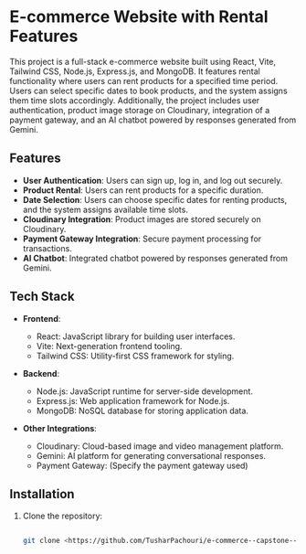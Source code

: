# E-commerce Website with Rental Features

This project is a full-stack e-commerce website built using React, Vite, Tailwind CSS, Node.js, Express.js, and MongoDB. It features rental functionality where users can rent products for a specified time period. Users can select specific dates to book products, and the system assigns them time slots accordingly. Additionally, the project includes user authentication, product image storage on Cloudinary, integration of a payment gateway, and an AI chatbot powered by responses generated from Gemini.

## Features

- **User Authentication**: Users can sign up, log in, and log out securely.
- **Product Rental**: Users can rent products for a specific duration.
- **Date Selection**: Users can choose specific dates for renting products, and the system assigns available time slots.
- **Cloudinary Integration**: Product images are stored securely on Cloudinary.
- **Payment Gateway Integration**: Secure payment processing for transactions.
- **AI Chatbot**: Integrated chatbot powered by responses generated from Gemini.

## Tech Stack

- **Frontend**:
  - React: JavaScript library for building user interfaces.
  - Vite: Next-generation frontend tooling.
  - Tailwind CSS: Utility-first CSS framework for styling.
  
- **Backend**:
  - Node.js: JavaScript runtime for server-side development.
  - Express.js: Web application framework for Node.js.
  - MongoDB: NoSQL database for storing application data.
  
- **Other Integrations**:
  - Cloudinary: Cloud-based image and video management platform.
  - Gemini: AI platform for generating conversational responses.
  - Payment Gateway: (Specify the payment gateway used)

## Installation

1. Clone the repository:

   ```bash

   git clone <https://github.com/TusharPachouri/e-commerce--capstone--client.git>
   ```
